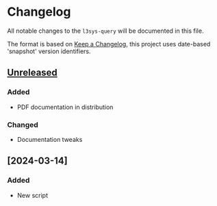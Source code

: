 # Changelog
All notable changes to the `l3sys-query` will be documented in this file.

The format is based on [Keep a
Changelog](https://keepachangelog.com/en/1.0.0/), this project uses date-based
'snapshot' version identifiers.

## [Unreleased]

### Added
- PDF documentation in distribution

### Changed
- Documentation tweaks

## [2024-03-14]

### Added
- New script

[Unreleased]: https://github.com/latex3/l3sys-query/compare/2024-03-14...HEAD
